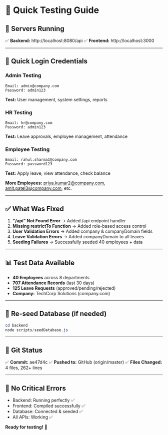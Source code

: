 # 🎯 Quick Testing Guide

## 🚀 Servers Running

✅ **Backend:** http://localhost:8080/api
✅ **Frontend:** http://localhost:3000

---

## 🔐 Quick Login Credentials

### Admin Testing
```
Email: admin@company.com
Password: admin123
```
**Test:** User management, system settings, reports

### HR Testing
```
Email: hr@company.com
Password: admin123
```
**Test:** Leave approvals, employee management, attendance

### Employee Testing
```
Email: rahul.sharma1@company.com
Password: password123
```
**Test:** Apply leave, view attendance, check balance

**More Employees:** priya.kumar2@company.com, amit.patel3@company.com, etc.

---

## ✅ What Was Fixed

1. **"/api" Not Found Error** → Added /api endpoint handler
2. **Missing restrictTo Function** → Added role-based access control
3. **User Validation Errors** → Added company & companyDomain fields
4. **Leave Validation Errors** → Added companyDomain to all leaves
5. **Seeding Failures** → Successfully seeded 40 employees + data

---

## 📊 Test Data Available

- **40 Employees** across 8 departments
- **707 Attendance Records** (last 30 days)
- **125 Leave Requests** (approved/pending/rejected)
- **Company:** TechCorp Solutions (company.com)

---

## 🔄 Re-seed Database (if needed)

```powershell
cd backend
node scripts/seedDatabase.js
```

---

## 📝 Git Status

✅ **Commit:** ae47d4c
✅ **Pushed to:** GitHub (origin/master)
✅ **Files Changed:** 4 files, 262+ lines

---

## 🐛 No Critical Errors

- Backend: Running perfectly ✅
- Frontend: Compiled successfully ✅
- Database: Connected & seeded ✅
- All APIs: Working ✅

**Ready for testing!** 🎉
